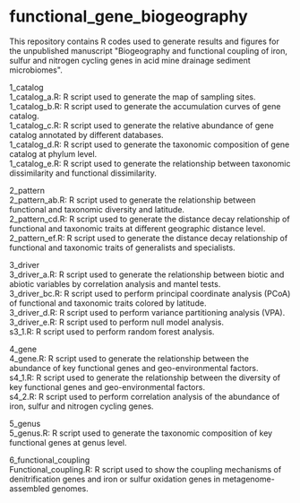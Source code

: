 # functional_gene_biogeography
This repository contains R codes used to generate results and figures for the unpublished manuscript "Biogeography and functional coupling of iron, sulfur and nitrogen cycling genes in acid mine drainage sediment microbiomes".

1_catalog  
1_catalog_a.R: R script used to generate the map of sampling sites.  
1_catalog_b.R: R script used to generate the accumulation curves of gene catalog.  
1_catalog_c.R: R script used to generate the relative abundance of gene catalog annotated by different databases.  
1_catalog_d.R: R script used to generate the taxonomic composition of gene catalog at phylum level.  
1_catalog_e.R: R script used to generate the relationship between taxonomic dissimilarity and functional dissimilarity.  

2_pattern  
2_pattern_ab.R: R script used to generate the relationship between functional and taxonomic diversity and latitude.  
2_pattern_cd.R: R script used to generate the distance decay relationship of functional and taxonomic traits at different geographic distance level.  
2_pattern_ef.R: R script used to generate the distance decay relationship of functional and taxonomic traits of generalists and specialists.  

3_driver  
3_driver_a.R: R script used to generate the relationship between biotic and abiotic variables by correlation analysis and mantel tests.  
3_driver_bc.R: R script used to perform principal coordinate analysis (PCoA) of functional and taxonomic traits colored by latitude.  
3_driver_d.R: R script used to perform variance partitioning analysis (VPA).  
3_driver_e.R: R script used to perform null model analysis.  
s3_1.R: R script used to perform random forest analysis.  

4_gene  
4_gene.R: R script used to generate the relationship between the abundance of key functional genes and geo-environmental factors.  
s4_1.R: R script used to generate the relationship between the diversity of key functional genes and geo-environmental factors.  
s4_2.R: R script used to perform correlation analysis of the abundance of iron, sulfur and nitrogen cycling genes.  

5_genus  
5_genus.R: R script used to generate the taxonomic composition of key functional genes at genus level.  

6_functional_coupling  
Functional_coupling.R: R script used to show the coupling mechanisms of denitrification genes and iron or sulfur oxidation genes in metagenome-assembled genomes.  
